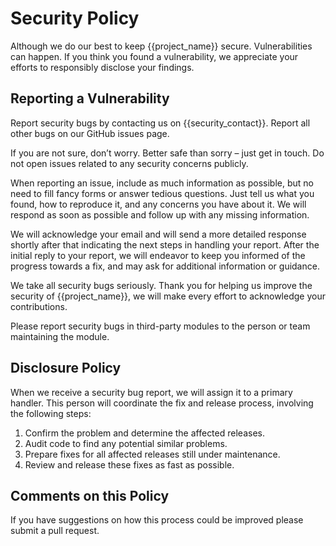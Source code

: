 # Security Policy

Although we do our best to keep {{project_name}} secure. Vulnerabilities can happen. If you think you found a vulnerability, we appreciate your efforts to responsibly disclose your findings.

## Reporting a Vulnerability

Report security bugs by contacting us on {{security_contact}}. Report all other bugs on our GitHub issues page.

If you are not sure, don’t worry. Better safe than sorry – just get in touch. Do not open issues related to any security concerns publicly.

When reporting an issue, include as much information as possible, but no need to fill fancy forms or answer tedious questions. Just tell us what you found, how to reproduce it, and any concerns you have about it. We will respond as soon as possible and follow up with any missing information.

We will acknowledge your email and will send a more detailed response shortly after that indicating the next steps in handling your report. After the initial reply to your report, we will endeavor to keep you informed of the progress towards a fix, and may ask for additional information or guidance.

We take all security bugs seriously. Thank you for helping us improve the security of {{project_name}}, we will make every effort to acknowledge your contributions.

Please report security bugs in third-party modules to the person or team maintaining the module.

## Disclosure Policy

When we receive a security bug report, we will assign it to a primary handler. This person will coordinate the fix and release process, involving the following steps:

1. Confirm the problem and determine the affected releases.
2. Audit code to find any potential similar problems.
3. Prepare fixes for all affected releases still under maintenance.
4. Review and release these fixes as fast as possible.

## Comments on this Policy

If you have suggestions on how this process could be improved please submit a pull request.
